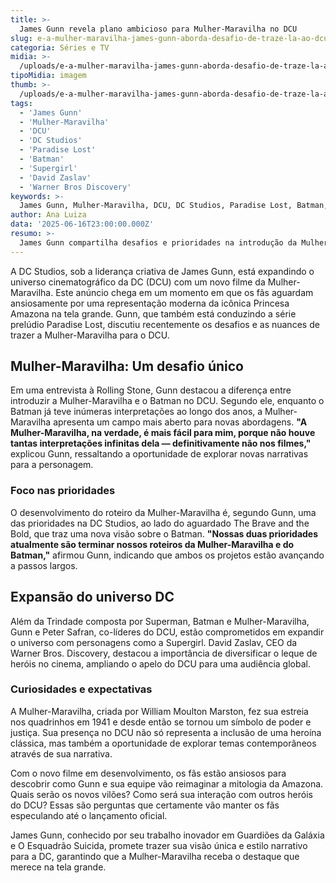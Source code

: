 ```yaml
---
title: >-
  James Gunn revela plano ambicioso para Mulher-Maravilha no DCU
slug: e-a-mulher-maravilha-james-gunn-aborda-desafio-de-traze-la-ao-dcu
categoria: Séries e TV
midia: >-
  /uploads/e-a-mulher-maravilha-james-gunn-aborda-desafio-de-traze-la-ao-dcu-thumb.jpg
tipoMidia: imagem
thumb: >-
  /uploads/e-a-mulher-maravilha-james-gunn-aborda-desafio-de-traze-la-ao-dcu-thumb.jpg
tags:
  - 'James Gunn'
  - 'Mulher-Maravilha'
  - 'DCU'
  - 'DC Studios'
  - 'Paradise Lost'
  - 'Batman'
  - 'Supergirl'
  - 'David Zaslav'
  - 'Warner Bros Discovery'
keywords: >-
  James Gunn, Mulher-Maravilha, DCU, DC Studios, Paradise Lost, Batman, Supergirl, David Zaslav, Warner Bros. Discovery
author: Ana Luiza
data: '2025-06-16T23:00:00.000Z'
resumo: >-
  James Gunn compartilha desafios e prioridades na introdução da Mulher-Maravilha no universo cinematográfico da DC, destacando sua abordagem única em comparação com o Batman.
---
```


A DC Studios, sob a liderança criativa de James Gunn, está expandindo o universo cinematográfico da DC (DCU) com um novo filme da Mulher-Maravilha. Este anúncio chega em um momento em que os fãs aguardam ansiosamente por uma representação moderna da icônica Princesa Amazona na tela grande. Gunn, que também está conduzindo a série prelúdio Paradise Lost, discutiu recentemente os desafios e as nuances de trazer a Mulher-Maravilha para o DCU. 

## Mulher-Maravilha: Um desafio único

Em uma entrevista à Rolling Stone, Gunn destacou a diferença entre introduzir a Mulher-Maravilha e o Batman no DCU. Segundo ele, enquanto o Batman já teve inúmeras interpretações ao longo dos anos, a Mulher-Maravilha apresenta um campo mais aberto para novas abordagens. **"A Mulher-Maravilha, na verdade, é mais fácil para mim, porque não houve tantas interpretações infinitas dela — definitivamente não nos filmes,"** explicou Gunn, ressaltando a oportunidade de explorar novas narrativas para a personagem.

### Foco nas prioridades

O desenvolvimento do roteiro da Mulher-Maravilha é, segundo Gunn, uma das prioridades na DC Studios, ao lado do aguardado The Brave and the Bold, que traz uma nova visão sobre o Batman. **"Nossas duas prioridades atualmente são terminar nossos roteiros da Mulher-Maravilha e do Batman,"** afirmou Gunn, indicando que ambos os projetos estão avançando a passos largos.

## Expansão do universo DC

Além da Trindade composta por Superman, Batman e Mulher-Maravilha, Gunn e Peter Safran, co-líderes do DCU, estão comprometidos em expandir o universo com personagens como a Supergirl. David Zaslav, CEO da Warner Bros. Discovery, destacou a importância de diversificar o leque de heróis no cinema, ampliando o apelo do DCU para uma audiência global.

### Curiosidades e expectativas

A Mulher-Maravilha, criada por William Moulton Marston, fez sua estreia nos quadrinhos em 1941 e desde então se tornou um símbolo de poder e justiça. Sua presença no DCU não só representa a inclusão de uma heroína clássica, mas também a oportunidade de explorar temas contemporâneos através de sua narrativa.

Com o novo filme em desenvolvimento, os fãs estão ansiosos para descobrir como Gunn e sua equipe vão reimaginar a mitologia da Amazona. Quais serão os novos vilões? Como será sua interação com outros heróis do DCU? Essas são perguntas que certamente vão manter os fãs especulando até o lançamento oficial.

James Gunn, conhecido por seu trabalho inovador em Guardiões da Galáxia e O Esquadrão Suicida, promete trazer sua visão única e estilo narrativo para a DC, garantindo que a Mulher-Maravilha receba o destaque que merece na tela grande.